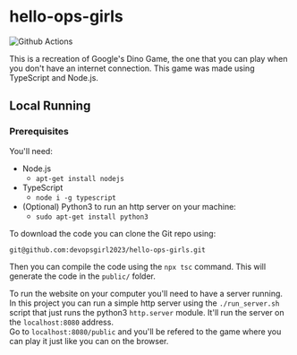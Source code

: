 # hello-ops-girls
![Github Actions](https://github.com/devopsgirl2023/hello-ops-girls/actions/workflows/prod-ci.yaml/badge.svg)

This is a recreation of Google's Dino Game, the one that you can play when you don't have an internet connection. This game was made using TypeScript and Node.js.

## Local Running
### Prerequisites
You'll need:
* Node.js
    * `apt-get install nodejs`
* TypeScript
    * `node i -g typescript`
* (Optional) Python3 to run an http server on your machine:
    * `sudo apt-get install python3`

To download the code you can clone the Git repo using:
```git
git@github.com:devopsgirl2023/hello-ops-girls.git
```

Then you can compile the code using the `npx tsc` command. This will generate the code in the `public/` folder.

To run the website on your computer you'll need to have a server running. In this project you can run a simple http server using the `./run_server.sh` script that just runs the python3 `http.server` module. It'll run the server on the `localhost:8080` address.<br/>
Go to `localhost:8080/public` and you'll be refered to the game where you can play it just like you can on the browser.
